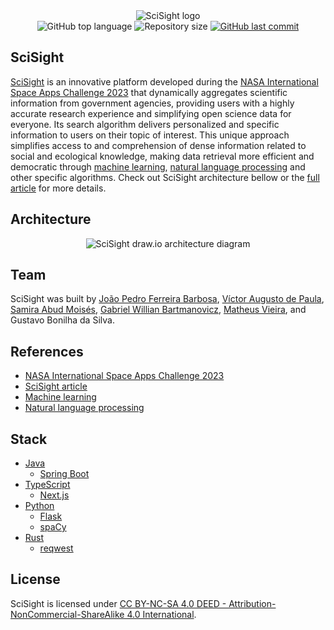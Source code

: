 <div align="center">
  <img alt="SciSight logo" src="https://github.com/ojpbarbosa/scisight/assets/79005271/1d0687a7-c676-4c3e-99b7-d82490789b4d">
</div>

<div align="center">
  <img src="https://img.shields.io/github/languages/top/ojpbarbosa/scisight.svg" alt="GitHub top language">
  <img src="https://img.shields.io/github/repo-size/ojpbarbosa/scisight.svg" alt="Repository size">
  <a href="https://github.com/ojpbarbosa/scisight/commits">
    <img src="https://img.shields.io/github/last-commit/ojpbarbosa/scisight.svg" alt="GitHub last commit">
  </a>
</div>

## SciSight
[SciSight](https://www.scisight.earth) is an innovative platform developed during the [NASA International Space Apps Challenge 2023](https://www.spaceappschallenge.org/) that dynamically aggregates scientific information from government agencies, providing users with a highly accurate research experience and simplifying open science data for everyone. Its search algorithm delivers personalized and specific information to users on their topic of interest. This unique approach simplifies access to and comprehension of dense information related to social and ecological knowledge, making data retrieval more efficient and democratic through [machine learning](https://wikipedia.org/wiki/Machine_learning), [natural language processing](https://wikipedia.org/wiki/Natural_language_processing) and other specific algorithms. Check out SciSight architecture bellow or the [full article](https://www.spaceappschallenge.org/2023/find-a-team/scisight/?tab=project) for more details.

## Architecture
<div align="center">
  <img alt="SciSight draw.io architecture diagram" src="https://github.com/ojpbarbosa/scisight/assets/79005271/01f6c011-3294-45a8-8559-f766b8c6fda0">
</div>

## Team
SciSight was built by [João Pedro Ferreira Barbosa](https://github.com/ojpbarbosa), [Víctor Augusto de Paula](https://github.com/vaup), [Samira Abud Moisés](https://www.linkedin.com/in/samira-abud-mois%C3%A9s/), [Gabriel Willian Bartmanovicz](https://github.com/obielwb), [Matheus Vieira](https://github.com/Matheus-Vieira2601), and Gustavo Bonilha da Silva.

## References
- [NASA International Space Apps Challenge 2023](https://www.spaceappschallenge.org/)
- [SciSight article](https://www.spaceappschallenge.org/2023/find-a-team/scisight/?tab=project)
- [Machine learning](https://wikipedia.org/wiki/Machine_learning)
- [Natural language processing](https://wikipedia.org/wiki/Natural_language_processing)

## Stack
- [Java](https://www.java.com/)
  - [Spring Boot](https://spring.io/)
- [TypeScript](https://www.typescriptlang.org/)
  - [Next.js](https://nextjs.org/)
- [Python](https://www.python.org/)
  - [Flask](https://flask.palletsprojects.com/)
  - [spaCy](https://spacy.io/)
- [Rust](https://www.rust-lang.org/)
  - [reqwest](https://github.com/seanmonstar/reqwest)

## License
SciSight is licensed under [CC BY-NC-SA 4.0 DEED - Attribution-NonCommercial-ShareAlike 4.0 International](https://creativecommons.org/licenses/by-nc-sa/4.0/).

